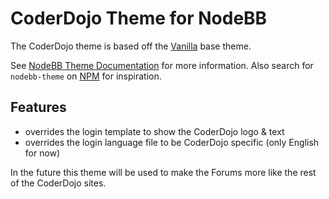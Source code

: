 # CoderDojo Theme for NodeBB

The CoderDojo theme is based off the [Vanilla](https://github.com/NodeBB/nodebb-theme-vanilla) base theme.

See [NodeBB Theme Documentation](https://docs.nodebb.org/en/latest/themes/create.html) for more information. Also search for `nodebb-theme` on [NPM](https://www.npmjs.com/search?q=nodebb-theme) for inspiration.

## Features

* overrides the login template to show the CoderDojo logo & text
* overrides the login language file to be CoderDojo specific (only English for now)

In the future this theme will be used to make the Forums more like the rest of the CoderDojo sites.
